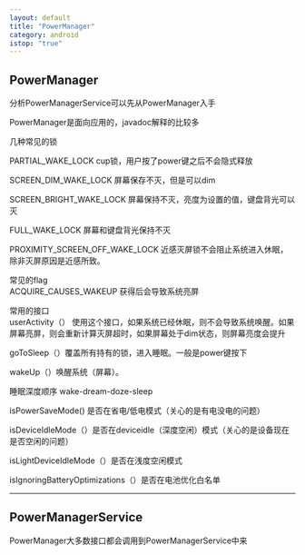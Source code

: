 ```yaml
---
layout: default
title: "PowerManager"
category: android
istop: "true"
---
```


## PowerManager 

分析PowerManagerService可以先从PowerManager入手



PowerManager是面向应用的，javadoc解释的比较多

几种常见的锁  

PARTIAL_WAKE_LOCK cup锁，用户按了power键之后不会隐式释放

SCREEN_DIM_WAKE_LOCK 屏幕保存不灭，但是可以dim

SCREEN_BRIGHT_WAKE_LOCK 屏幕保持不灭，亮度为设置的值，键盘背光可以灭

FULL_WAKE_LOCK 屏幕和键盘背光保持不灭

PROXIMITY_SCREEN_OFF_WAKE_LOCK 近感灭屏锁不会阻止系统进入休眠，除非灭屏原因是近感所致。

常见的flag    
ACQUIRE_CAUSES_WAKEUP 获得后会导致系统亮屏

常用的接口  
userActivity（） 使用这个接口，如果系统已经休眠，则不会导致系统唤醒。如果屏幕亮屏，则会重新计算灭屏超时，如果屏幕处于dim状态，则屏幕亮度会提升

goToSleep（）覆盖所有持有的锁，进入睡眠。一般是power键按下

wakeUp（）唤醒系统（屏幕）。

睡眠深度顺序  wake-dream-doze-sleep

isPowerSaveMode() 是否在省电/低电模式（关心的是有电没电的问题）

isDeviceIdleMode（）是否在deviceidle（深度空闲）模式（关心的是设备现在是否空闲的问题）

isLightDeviceIdleMode（）是否在浅度空闲模式

isIgnoringBatteryOptimizations（）是否在电池优化白名单

----------

## PowerManagerService 

PowerManager大多数接口都会调用到PowerManagerService中来  